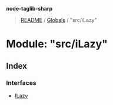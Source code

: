 **node-taglib-sharp**

> [README](../README.md) / [Globals](../globals.md) / "src/iLazy"

# Module: "src/iLazy"

## Index

### Interfaces

* [ILazy](../interfaces/_src_ilazy_.ilazy.md)
